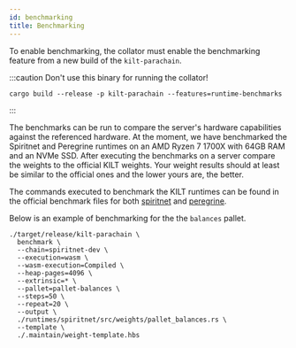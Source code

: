 ```yaml
---
id: benchmarking
title: Benchmarking
---
```


To enable benchmarking, the collator must enable the benchmarking feature from a new build of the `kilt-parachain`.



:::caution Don't use this binary for running the collator!
```bash=
cargo build --release -p kilt-parachain --features=runtime-benchmarks
```
:::

The benchmarks can be run to compare the server's hardware capabilities against the referenced hardware.
At the moment, we have benchmarked the Spiritnet and Peregrine runtimes on an AMD Ryzen 7 1700X with 64GB RAM and an NVMe SSD.
After executing the benchmarks on a server compare the weights to the official KILT weights.
Your weight results should at least be similar to the official ones and the lower yours are, the better.

The commands executed to benchmark the KILT runtimes can be found in the official benchmark files for both [spiritnet](https://github.com/KILTprotocol/kilt-node/tree/master/runtimes/spiritnet/src/weights) and [peregrine](https://github.com/KILTprotocol/kilt-node/tree/master/runtimes/peregrine/src/weights).

Below is an example of benchmarking for the the `balances` pallet.

```bash=
./target/release/kilt-parachain \
  benchmark \
  --chain=spiritnet-dev \
  --execution=wasm \
  --wasm-execution=Compiled \
  --heap-pages=4096 \
  --extrinsic=* \
  --pallet=pallet-balances \
  --steps=50 \
  --repeat=20 \
  --output \
  ./runtimes/spiritnet/src/weights/pallet_balances.rs \
  --template \
  ./.maintain/weight-template.hbs
```